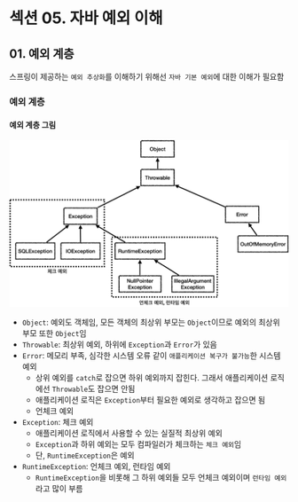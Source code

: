 # 섹션 05. 자바 예외 이해
## 01. 예외 계층
스프링이 제공하는 `예외 추상화`를 이해하기 위해선 `자바 기본 예외`에 대한 이해가 필요함
### 예외 계층
#### 예외 계층 그림
![1](img/img_001.jpg)
- `Object`: 예외도 객체임, 모든 객체의 최상위 부모는 `Object`이므로 예외의 최상위 부모 또한 `Object`임
- `Throwable`: 최상위 예외, 하위에 `Exception`과 `Error`가 있음
- `Error`: 메모리 부족, 심각한 시스템 오류 같이 `애플리케이션 복구가 불가능`한 시스템 예외
  - 상위 예외를 `catch`로 잡으면 하위 예외까지 잡힌다. 그래서 애플리케이션 로직에선 `Throwable`도 잡으면 안됨
  - 애플리케이션 로직은 `Exception`부터 필요한 예외로 생각하고 잡으면 됨
  - 언체크 예외
- `Exception`: 체크 예외
  - 애플리케이션 로직에서 사용할 수 있는 실질적 최상위 예외
  - `Exception`과 하위 예외는 모두 컴파일러가 체크하는 `체크 예외`임
  - 단, `RuntimeException`은 예외
- `RuntimeException`: 언체크 예외, 런타임 예외
  - `RuntimeException`을 비롯해 그 하위 예외들 모두 언체크 예외이며 `런타임 예외`라고 많이 부름